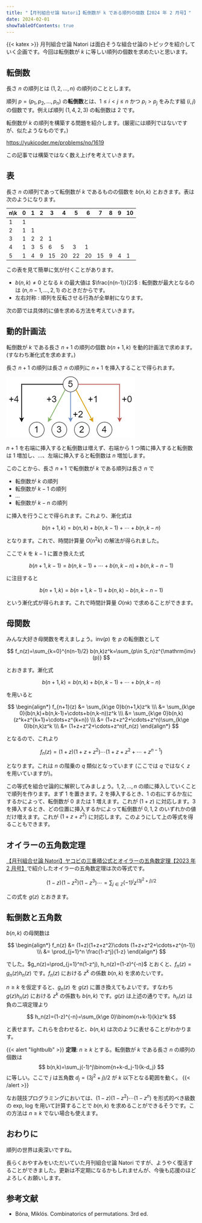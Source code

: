 ```yaml
---
title: "【月刊組合せ論 Natori】転倒数が k である順列の個数【2024 年 2 月号】"
date: 2024-02-01
showTableOfContents: true
---
```


{{< katex >}}
月刊組合せ論 Natori は面白そうな組合せ論のトピックを紹介していく企画です。今回は転倒数が $k$ に等しい順列の個数を求めたいと思います。

## 転倒数

長さ $n$ の順列とは $(1,2,\ldots,n)$ の順列のこととします。

順列 $p=(p_1,p_2,\ldots,p_n)$ の**転倒数**とは、$1\le i<j\le n$ かつ $p_i>p_j$ をみたす組 $(i,j)$ の個数です。例えば順列 $(1,4,2,3)$ の転倒数は 2 です。

転倒数が $k$ の順列を構築する問題を紹介します。(厳密には順列ではないですが、似たようなものです。)

https://yukicoder.me/problems/no/1619

この記事では構築ではなく数え上げを考えていきます。

## 表

長さ $n$ の順列であって転倒数が $k$ であるものの個数を $b(n,k)$ とおきます。表は次のようになります。

| n\k | 0 | 1 | 2 | 3 | 4 | 5 | 6 | 7 | 8 | 9 | 10 |
| - | - | - | - | - | - | - | - | - | - | - | - |
| 1 | 1 |
| 2 | 1 | 1 |
| 3 | 1 | 2 | 2 | 1 |
| 4 | 1 | 3 | 5 | 6 | 5 | 3 | 1
| 5 | 1 | 4 | 9 | 15 | 20 | 22 | 20 | 15 | 9 | 4 | 1 |

この表を見て簡単に気が付くことがあります。

- $b(n,k)\ne 0$ となる $k$ の最大値は $\frac{n(n-1)}{2}$ : 転倒数が最大となるのは $(n,n-1,\ldots,2,1)$ のときだからです。
- 左右対称 : 順列を反転させる行為が全単射になります。

次の節では具体的に値を求める方法を考えていきます。

## 動的計画法

転倒数が $k$ である長さ $n+1$ の順列の個数 $b(n+1,k)$ を動的計画法で求めます。(すなわち漸化式を求めます。)

長さ $n+1$ の順列は長さ $n$ の順列に $n+1$ を挿入することで得られます。

![](./featured.png)

$n+1$ を右端に挿入すると転倒数は増えず、右端から 1 つ隣に挿入すると転倒数は 1 増加し、…、左端に挿入すると転倒数は $n$ 増加します。

このことから、長さ $n+1$ で転倒数が $k$ である順列は長さ $n$ で

- 転倒数が $k$ の順列
- 転倒数が $k-1$ の順列
- …
- 転倒数が $k-n$ の順列

に挿入を行うことで得られます。これより、漸化式は

$$
b(n+1,k)=b(n,k)+b(n,k-1)+\cdots+b(n,k-n)
$$

となります。これで、時間計算量 $O(n^2k)$ の解法が得られました。

ここで $k$ を $k-1$ に置き換えた式

$$
b(n+1,k-1)=b(n,k-1)+\cdots+b(n,k-n)+b(n,k-n-1)
$$

に注目すると

$$
b(n+1,k)=b(n+1,k-1)+b(n,k)-b(n,k-n-1)
$$

という漸化式が得られます。これで時間計算量 $O(nk)$ で求めることができます。

## 母関数

みんな大好き母関数を考えましょう。$\mathrm{inv}(p)$ を $p$ の転倒数として

$$
f_n(z)=\sum_{k=0}^{n(n-1)/2} b(n,k)z^k=\sum_{p\in S_n}z^{\mathrm{inv}(p)}
$$

とおきます。漸化式

$$
b(n+1,k)=b(n,k)+b(n,k-1)+\cdots+b(n,k-n)
$$

を用いると

$$
\begin{align*}
f_{n+1}(z) &= \sum_{k\ge 0}b(n+1,k)z^k \\\
&= \sum_{k\ge 0}(b(n,k)+b(n,k-1)+\cdots+b(n,k-n))z^k \\\
&= \sum_{k\ge 0}b(n,k)(z^k+z^{k+1}+\cdots+z^{k+n}) \\\
&= (1+z+z^2+\cdots+z^n)\sum_{k\ge 0}b(n,k)z^k \\\
&= (1+z+z^2+\cdots+z^n)f_n(z)
\end{align*}
$$

となるので、これより

$$
f_n(z)=(1+z)(1+z+z^2)\cdots (1+z+z^2+\cdots+z^{n-1})
$$

となります。これは $n$ の階乗の $q$ 類似となっています (ここでは $q$ ではなく $z$ を用いていますが)。

この等式を組合せ論的に解釈してみましょう。$1,2,\ldots,n$ の順に挿入していくことで順列を作ります。まず $1$ を置きます。$2$ を挿入するとき、$1$ の右にするか左にするかによって、転倒数が 0 または 1 増えます。これが $(1+z)$ に対応します。$3$ を挿入するとき、どの位置に挿入するかによって転倒数が $0,1,2$ のいずれかの値だけ増えます。これが $(1+z+z^2)$ に対応します。このようにして上の等式を得ることもできます。

## オイラーの五角数定理

[【月刊組合せ論 Natori】ヤコビの三重積公式とオイラーの五角数定理【2023 年 2 月号】](https://combinatorics-fun.vercel.app/natori/202302/)で紹介したオイラーの五角数定理は次の等式です。

$$
(1-z)(1-z^2)(1-z^3)\cdots =\sum_{j\in\mathbb{Z}}(-1)^jz^{(3j^2+j)/2}
$$

この式を $g(z)$ とおきます。

## 転倒数と五角数

$b(n,k)$ の母関数は

$$
\begin{align*}
f_n(z) &= (1+z)(1+z+z^2)\cdots (1+z+z^2+\cdots+z^{n-1}) \\\
&= \prod_{j=1}^n \frac{1-z^j}{1-z}
\end{align*}
$$

でした。$g_n(z)=\prod_{j=1}^n(1-z^j), h_n(z)=(1-z)^{-n}$ とおくと、$f_n(z)=g_n(z)h_n(z)$ です。$f_n(z)$ における $z^k$ の係数 $b(n,k)$ を求めたいです。

$n\ge k$ を仮定すると、$g_n(z)$ を $g(z)$ に置き換えてもよいです。すなわち $g(z)h_n(z)$ における $z^k$ の係数も $b(n,k)$ です。$g(z)$ は上述の通りです。$h_n(z)$ は負の二項定理より

$$
h_n(z)=(1-z)^{-n}=\sum_{k\ge 0}\binom{n+k-1}{k}z^k
$$

と表せます。これらを合わせると、$b(n,k)$ は次のように表せることがわかります。

{{< alert "lightbulb" >}}
**定理**: $n\ge k$ とする。転倒数が $k$ である長さ $n$ の順列の個数は
$$
b(n,k)=\sum_j(-1)^j\binom{n+k-d_j-1}{k-d_j}
$$
に等しい。ここで $j$ は五角数 $d_j=(3j^2+j)/2$ が $k$ 以下となる範囲を動く。
{{< /alert >}}

なお競技プログラミングにおいては、$(1-z)(1-z^2)\cdots (1-z^n)$ を形式的べき級数の exp, log を用いて計算することで $b(n,k)$ を求めることができるそうです。この方法は $n\ge k$ でない場合も使えます。

## おわりに

順列の世界は奥深いですね。

長らくおやすみをいただいていた月刊組合せ論 Natori ですが、ようやく復活することができました。更新は不定期になるかもしれませんが、今後も応援のほどよろしくお願いします。

## 参考文献

- Bóna, Miklós. Combinatorics of permutations. 3rd ed.
